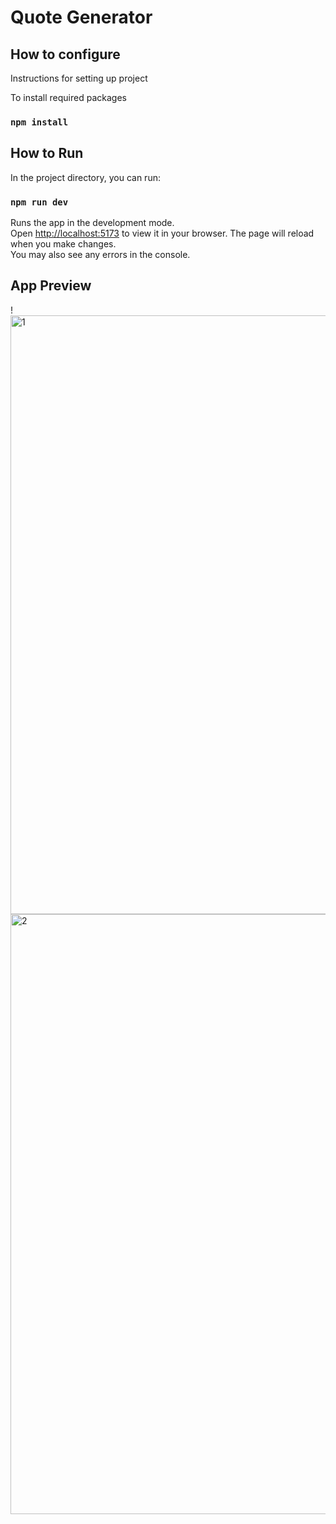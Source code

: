 # Quote Generator

## How to configure
Instructions for setting up project

To install required packages

### `npm install`


## How to Run

In the project directory, you can run:

### `npm run dev`

Runs the app in the development mode.\
Open [http://localhost:5173](http://localhost:5173) to view it in your browser.
The page will reload when you make changes.\
You may also see any errors in the console.

## App Preview

!<img width="958" alt="1" src="https://user-images.githubusercontent.com/83918978/232580207-b2a0e00f-6b59-433f-8e81-0254eb4c4dfd.png">
<img width="960" alt="2" src="https://user-images.githubusercontent.com/83918978/232580287-5a7a7123-295b-47bc-9e34-d7511d63c348.png">

